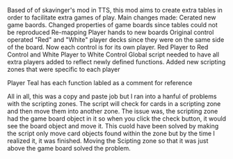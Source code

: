 Based of of skavinger's mod in TTS, this mod aims to create extra tables in order to facilitate extra games of play. 
Main changes made:
  Cerated new game baords. Changed properties of game boards since tables could not be reproduced
  Re-mapping Player hands to new boards
  Original control operated "Red" and "White" player decks since they were on the same side of the board. Now each control is for its own player. Red Player to Red Control and White Player to White Control
  Global script needed to have all extra players added to reflect newly defined functions.
  Added new scripting zones that were specific to each player

Player Teal has each function labled as a comment for reference  

All in all, this was a copy and paste job but I ran into a hanful of problems with the scripting zones. The script will check for cards in a scripting zone and then move them into another zone. The issue was, the scripting zone had the game board object in it so when you
click the check button, it would see the board object and move it. This cuold have been solved by making the script only move card objects found within the zone but by the time I realized it, it was finished. Moving the Scipting zone so that it was just above the game
board solved the problem. 
